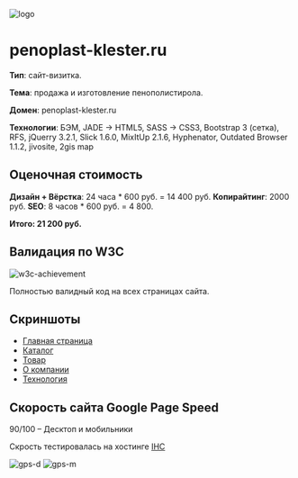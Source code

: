 [w3c-achievement]: https://github.com/RomanVolgasov/eps39/blob/master/html/img/achievement/w3c-achievement.png
[logo]: https://github.com/RomanVolgasov/penoplast-klester.ru/blob/master/html/img/logo.jpg
[gps-d]: https://github.com/RomanVolgasov/penoplast-klester.ru/blob/master/html/img/achievement/PageSpeed-desktop.jpg
[gps-m]: https://github.com/RomanVolgasov/penoplast-klester.ru/blob/master/html/img/achievement/PageSpeed-mobile.jpg

![logo]

# penoplast-klester.ru

__Тип__: сайт-визитка.

__Тема__: продажа и изготовление пенополистирола.

__Домен__: penoplast-klester.ru

__Технологии__: БЭМ, JADE -> HTML5, SASS -> CSS3, Bootstrap 3 (сетка), RFS, jQuerry 3.2.1, Slick 1.6.0, MixItUp 2.1.6, Hyphenator, Outdated Browser 1.1.2, jivosite, 2gis map

## Оценочная стоимость

__Дизайн + Вёрстка__: 24 часа * 600 руб. = 14 400 руб.
__Копирайтинг__: 2000 руб.
__SEO__: 8 часов * 600 руб. = 4 800.

__Итого: 21 200 руб.__

## Валидация по W3C

![w3c-achievement]

Полностью валидный код на всех страницах сайта.

## Скриншоты

* [Главная страница](https://github.com/RomanVolgasov/penoplast-klester.ru/blob/master/git-img/main.jpg)
* [Каталог](https://github.com/RomanVolgasov/penoplast-klester.ru/blob/master/git-img/catalog.jpg)
* [Товар](https://github.com/RomanVolgasov/penoplast-klester.ru/blob/master/git-img/catalog-item.jpg)
* [О компании](https://github.com/RomanVolgasov/penoplast-klester.ru/blob/master/git-img/about.jpg)
* [Технология](https://github.com/RomanVolgasov/penoplast-klester.ru/blob/master/git-img/tekhnologiya.jpg)

## Скорость сайта Google Page Speed

90/100 – Десктоп и мобильники

Скрость тестировалась на хостинге [IHC](https://www.ihc.ru/?ref=58162)

![gps-d] ![gps-m]
